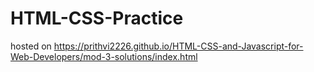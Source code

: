 # HTML-CSS-Practice

hosted on  https://prithvi2226.github.io/HTML-CSS-and-Javascript-for-Web-Developers/mod-3-solutions/index.html
